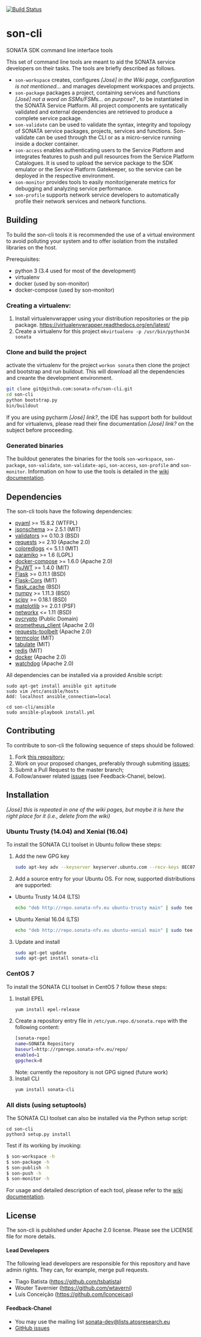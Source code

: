 [![Build Status](https://jenkins.sonata-nfv.eu/buildStatus/icon?job=son-cli)](https://jenkins.sonata-nfv.eu/job/son-cli/)


# son-cli
SONATA SDK command line interface tools

This set of command line tools are meant to aid the SONATA service developers on their tasks. The tools are briefly described as follows.
- `son-workspace` creates, configures *[José] in the Wiki page, configuration is not mentioned...* and manages development workspaces and projects.
- `son-package` packages a project, containing services and functions *[José] not a word on SSMs/FSMs... on purpose?* , to be instantiated in the SONATA Service Platform. All project components are syntatically validated and external dependencies are retrieved to produce a complete service package.
- `son-validate` can be used to validate the syntax, integrity and topology of SONATA service packages, projects, services and functions. Son-validate can be used through the CLI or as a micro-service running inside a docker container.
- `son-access` enables authenticating users to the Service Platform and integrates features to push and pull resources from the Service Platform Catalogues. It is used to upload the service package to the SDK emulator or the Service Platform Gatekeeper, so the service can be deployed in the respective environment.
- `son-monitor` provides tools to easily monitor/generate metrics for debugging and analyzing service performance.
- `son-profile` supports network service developers to automatically profile their network services and network functions.
    

## Building
To build the son-cli tools it is recommended the use of a virtual environment to avoid polluting your system and to offer isolation from the installed libraries on the host.

Prerequisites:
- python 3 (3.4 used for most of the development)
- virtualenv
- docker (used by son-monitor)
- docker-compose (used by son-monitor)

### Creating a virtualenv:
1. Install virtualenvwrapper using your distribution repositories or the pip package.
https://virtualenvwrapper.readthedocs.org/en/latest/
1. Create a virtualenv for this project 
`mkvirtualenv -p /usr/bin/python34 sonata`

### Clone and build the project
activate the virtualenv for the project `workon sonata` then clone the project and bootstrap and run buildout. This will download all the dependencies and creante the development environment.
```sh
git clone git@github.com:sonata-nfv/son-cli.git 
cd son-cli
python bootstrap.py
bin/buildout
```

If you are using pycharm *[José] link?*, the IDE has support both for buildout and for virtualenvs,
please read their fine documentation *[José] link?* on the subject before proceeding.

### Generated binaries
The buildout generates the binaries for the tools `son-workspace`, `son-package`, `son-validate`, `son-validate-api`, `son-access`, `son-profile` and `son-monitor`. Information on how to use the tools is detailed in the [wiki documentation](https://github.com/sonata-nfv/son-cli/wiki). 

## Dependencies

The son-cli tools have the following dependencies:
* [pyaml](https://pypi.python.org/pypi/pyaml/) >= 15.8.2 (WTFPL)
* [jsonschema](https://pypi.python.org/pypi/jsonschema) >= 2.5.1 (MIT)
* [validators](https://pypi.python.org/pypi/validators) >= 0.10.3 (BSD)
* [requests](https://pypi.python.org/pypi/requests) >= 2.10 (Apache 2.0)
* [coloredlogs](https://pypi.python.org/pypi/coloredlogs) <= 5.1.1 (MIT)
* [paramiko](https://pypi.python.org/pypi/paramiko/1.16.0) >= 1.6 (LGPL)
* [docker-compose](https://docs.docker.com/compose/) >= 1.6.0 (Apache 2.0)
* [PyJWT](https://pypi.python.org/pypi/PyJWT/1.4.0) >= 1.4.0 (MIT)
* [Flask](http://flask.pocoo.org/) >= 0.11.1 (BSD)
* [Flask-Cors](https://pypi.python.org/pypi/Flask-Cors) (MIT)
* [flask_cache](https://pythonhosted.org/Flask-Cache/) (BSD)
* [numpy](https://pypi.python.org/pypi/numpy)  >= 1.11.3 (BSD)
* [scipy](https://pypi.python.org/pypi/scipy) >= 0.18.1 (BSD)
* [matplotlib](https://matplotlib.org/) >= 2.0.1 (PSF)
* [networkx](https://pypi.python.org/pypi/networkx/) <= 1.11 (BSD)
* [pycrypto](https://pypi.python.org/pypi/pycrypto) (Public Domain)
* [prometheus_client](https://pypi.python.org/pypi/prometheus_client) (Apache 2.0)
* [requests-toolbelt](https://pypi.python.org/pypi/requests-toolbelt) (Apache 2.0)
* [termcolor](https://pypi.python.org/pypi/termcolor) (MIT)
* [tabulate](https://pypi.python.org/pypi/tabulate) (MIT)
* [redis](https://pypi.python.org/pypi/redis) (MIT)
* [docker](https://pypi.python.org/pypi/docker/) (Apache 2.0)
* [watchdog](https://pypi.python.org/pypi/watchdog) (Apache 2.0)

All dependencies can be installed via a provided Ansible script:
```
sudo apt-get install ansible git aptitude
sudo vim /etc/ansible/hosts
Add: localhost ansible_connection=local

cd son-cli/ansible
sudo ansible-playbook install.yml
```

## Contributing

To contribute to son-cli the following sequence of steps should be followed:

1. Fork [this repository](http://github.com/sonata-nfv/son-cli);
2. Work on your proposed changes, preferably through submiting [issues](https://github.com/sonata-nfv/son-cli/issues);
3. Submit a Pull Request to the master branch;
4. Follow/answer related [issues](https://github.com/sonata-nfv/son-cli/issues) (see Feedback-Chanel, below).

## Installation
*[José] this is repeated in one of the wiki pages, but maybe it is here the right place for it (i.e., delete from the wiki)*
### Ubuntu Trusty (14.04) and Xenial (16.04)
To install the SONATA CLI toolset in Ubuntu follow these steps:

1. Add the new GPG key
	```sh
	sudo apt-key adv --keyserver keyserver.ubuntu.com --recv-keys 8EC0731023C1F15B
	```
    
2. Add a source entry for your Ubuntu OS.
    For now, supported distributions are supported:
    
- Ubuntu Trusty 14.04 (LTS)
    ```sh
    echo "deb http://repo.sonata-nfv.eu ubuntu-trusty main" | sudo tee -a /etc/apt/sources.list
    ```
    
- Ubuntu Xenial 16.04 (LTS)
    ```sh
    echo "deb http://repo.sonata-nfv.eu ubuntu-xenial main" | sudo tee -a /etc/apt/sources.list
    ```
    
3. Update and install
    ```sh
    sudo apt-get update
    sudo apt-get install sonata-cli
    ```
### CentOS 7
To install the SONATA CLI toolset in CentOS 7 follow these steps:
1. Install EPEL
    ```sh
    yum install epel-release
    ```
2. Create a repository entry file in `/etc/yum.repo.d/sonata.repo` with the following content:
    ```sh
    [sonata-repo]
    name=SONATA Repository
    baseurl=http://rpmrepo.sonata-nfv.eu/repo/
    enabled=1
    gpgcheck=0
    ```
    Note: currently the repository is not GPG signed (future work)
3. Install CLI
    ```sh
    yum install sonata-cli
    ```

### All dists (using setuptools)

The SONATA CLI toolset can also be installed via the Python setup script:
```
cd son-cli
python3 setup.py install
```

Test if its working by invoking:
```sh
$ son-workspace -h
$ son-package -h
$ son-publish -h
$ son-push -h
$ son-monitor -h
```

For usage and detailed description of each tool, please refer to the [wiki documentation](https://github.com/sonata-nfv/son-cli/wiki).

## License
The son-cli is published under Apache 2.0 license. Please see the LICENSE file for more details.

#### Lead Developers
The following lead developers are responsible for this repository and have admin rights. They can, for example, merge pull requests.

* Tiago Batista (https://github.com/tsbatista)
* Wouter Tavernier (https://github.com/wtaverni)
* Luís Conceição (https://github.com/lconceicao)

#### Feedback-Chanel
* You may use the mailing list [sonata-dev@lists.atosresearch.eu](mailto:sonata-dev@lists.atosresearch.eu)
* [GitHub issues](https://github.com/sonata-nfv/son-cli/issues)

